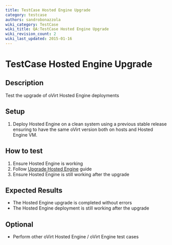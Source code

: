 ```yaml
---
title: TestCase Hosted Engine Upgrade
category: testcase
authors: sandrobonazzola
wiki_category: TestCase
wiki_title: QA:TestCase Hosted Engine Upgrade
wiki_revision_count: 2
wiki_last_updated: 2015-01-16
---
```


# TestCase Hosted Engine Upgrade

## Description

Test the upgrade of oVirt Hosted Engine deployments

## Setup

1.  Deploy Hosted Engine on a clean system using a previous stable release ensuring to have the same oVirt version both on hosts and Hosted Engine VM.

## How to test

1.  Ensure Hosted Engine is working
2.  Follow [Upgrade Hosted Engine](/documentation/how-to/hosted-engine/#upgrade-hosted-engine) guide
3.  Ensure Hosted Engine is still working after the upgrade

## Expected Results

*   The Hosted Engine upgrade is completed without errors
*   The Hosted Engine deployment is still working after the upgrade

## Optional

*   Perform other oVirt Hosted Engine / oVirt Engine test cases

